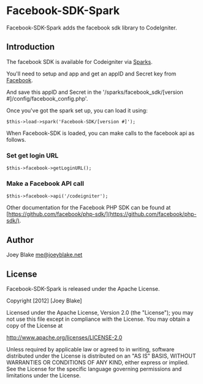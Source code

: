 Facebook-SDK-Spark
==============

Facebook-SDK-Spark adds the facebook sdk library to CodeIgniter.

Introduction
------------

The facebook SDK is available for Codeigniter via [Sparks](http://getsparks.org/install).

You'll need to setup and app and get an appID and Secret key from [Facebook](http://developer.facebook.com).

And save this appID and Secret in the '/sparks/facebook_sdk/[version #]/config/facebook_config.php'.

Once you've got the spark set up, you can load it using:

	$this->load->spark('Facebook-SDK/[version #]');


When Facebook-SDK is loaded, you can make calls to the facebook api as follows.

### Set get login URL

	$this->facebook->getLoginURL();

### Make a Facebook API call

	$this->facebook->api('/codeigniter');

Other documentation for the Facebook PHP SDK can be found at [https://github.com/facebook/php-sdk/](https://github.com/facebook/php-sdk/).	

Author
------

Joey Blake <me@joeyblake.net>

License
-------

Facebook-SDK-Spark is released under the Apache License. 

Copyright [2012] [Joey Blake]

Licensed under the Apache License, Version 2.0 (the "License");
you may not use this file except in compliance with the License.
You may obtain a copy of the License at

   http://www.apache.org/licenses/LICENSE-2.0

Unless required by applicable law or agreed to in writing, software
distributed under the License is distributed on an "AS IS" BASIS,
WITHOUT WARRANTIES OR CONDITIONS OF ANY KIND, either express or implied.
See the License for the specific language governing permissions and
limitations under the License.